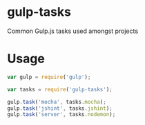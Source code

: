 # gulp-tasks
Common Gulp.js tasks used amongst projects

# Usage

```javascript
var gulp = require('gulp');

var tasks = require('gulp-tasks');

gulp.task('mocha', tasks.mocha);
gulp.task('jshint', tasks.jshint);
gulp.task('server', tasks.nodemon);

```